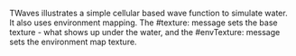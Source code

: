 TWaves illustrates a simple cellular based wave function to simulate water. It also uses environment mapping. The #texture: message sets the base texture - what shows up under the water, and the #envTexture: message sets the environment map texture.